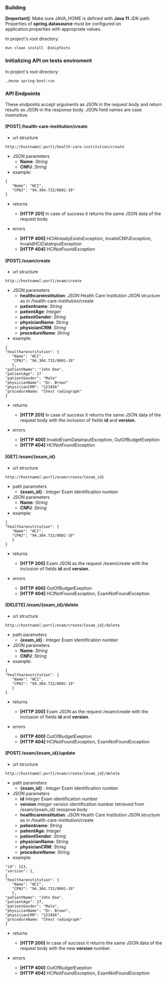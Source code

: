### Building

**[Important]**: Make sure JAVA_HOME is defined with **Java 11** JDK path.
Properties of **spring.datasource** must be configured on application.properties with appropriate values. 

In project's root directory: 

```
mvn clean install -DskipTests
```
### Initializing API on tests enviroment

In project's root directory: 
```
./mvnw spring-boot:run
```
### API Endpoints

These endpoints accept arguments as JSON in the request body and return results as JSON in the response body. 
JSON field names are case insensitive.


#### [POST] /health-care-institution/create

- url structure
```
http://hostname[:port]/health-care-institution/create
```
- JSON parameters
    - **Name**: *String* 
    - **CNPJ**: *String* 
 - example: 
 ```
{ 
    "Name": "HCI",
    "CPNJ": "94.304.732/0001-19"
}
```
- returns
    - **[HTTP 201]** In case of success it returns the same JSON data of the request body.
    
- errors
    - **[HTTP 400]** HCIAlreadyExistsException, InvalidCNPJException, InvalidHCIDataInputException
    - **[HTTP 404]** HCINotFoundException
    

#### [POST] /exam/create

- url structure
```
http://hostname[:port]/exam/create
```
- JSON parameters
    - **healthcareinstitution**: *JSON* Health Care Institution JSON structure as in /health-care-institution/create
    - **patientname**: *String*
    - **patientAge**: *Integer* 
    - **patientGender**: *String*
    - **physicianName**: *String*
    - **physicianCRM**: *String*
    - **procedureName**: *String*
 - example: 
 ```
{
"healtharenstitution": { 
    "Name": "HCI",
    "CPNJ": "94.304.732/0001-19"
    },
"patientName": "John Doe",
"patientAge": 27
"patientGender": "Male"
"physicianName": "Dr. Brown"
"physicianCRM": "123456"
"procedureName: "Chest radiograph"
}
```
- returns
    - **[HTTP 201]** In case of success it returns the same JSON data of the request body with the inclusion of fields **id** and **version**.
    
- errors
    - **[HTTP 400]** InvalidExamDataInputException, OutOfBudgetExeption
    - **[HTTP 404]** HCINotFoundException
    
#### [GET] /exam/{exam_id}

- url structure
```
http://hostname[:port]/exam/create/{exam_id}
```
- path parameters
    - **{exam_id}** : *Integer* Exam identification number
- JSON parameters
   - **Name**: *String* 
   - **CNPJ**: *String* 
 - example: 
 ```
{
"healtharenstitution": { 
    "Name": "HCI",
    "CPNJ": "94.304.732/0001-19"
    }
}
```
- returns
    - **[HTTP 200]** Exam JSON as the request /exam/create with the inclusion of fields **id** and **version**.
    
- errors
    - **[HTTP 400]** OutOfBudgetExeption
    - **[HTTP 404]** HCINotFoundException, ExamNotFoundException
    
#### [DELETE] /exam/{exam_id}/delete

- url structure
```
http://hostname[:port]/exam/create/{exam_id}/delete
```
- path parameters
    - **{exam_id}** : *Integer* Exam identification number
- JSON parameters
   - **Name**: *String* 
   - **CNPJ**: *String* 
 - example: 
 ```
{
"healtharenstitution": { 
    "Name": "HCI",
    "CPNJ": "94.304.732/0001-19"
    }
}
```
- returns
    - **[HTTP 200]** Exam JSON as the request /exam/create with the inclusion of fields **id** and **version**.
    
- errors
    - **[HTTP 400]** OutOfBudgetExeption
    - **[HTTP 404]** HCINotFoundException, ExamNotFoundException
    
#### [POST] /exam/{exam_id}/update

- url structure
```
http://hostname[:port]/exam/create/{exam_id}/delete
```
- path parameters
    - **{exam_id}** : *Integer* Exam identification number
- JSON parameters
    - **id** *Integer* Exam identification number
    - **version** *Integer* version identification number retrieved from /exam/{exam_id} resopnse body
    - **healthcareinstitution**: *JSON* Health Care Institution JSON structure as in /health-care-institution/create
    - **patientname**: *String*
    - **patientAge**: *Integer* 
    - **patientGender**: *String*
    - **physicianName**: *String*
    - **physicianCRM**: *String*
    - **procedureName**: *String*
 - example: 
 ```
"id": 123,
"version": 2,
{
"healtharenstitution": { 
    "Name": "HCI",
    "CPNJ": "94.304.732/0001-19"
    },
"patientName": "John Doe",
"patientAge": 27,
"patientGender": "Male",
"physicianName": "Dr. Brown",
"physicianCRM": "123456",
"procedureName: "Chest radiograph"
}
```
- returns
    - **[HTTP 200]** In case of success it returns the same JSON data of the request body with the new **version** number.
    
- errors
    - **[HTTP 400]** OutOfBudgetExeption
    - **[HTTP 404]** HCINotFoundException, ExamNotFoundException